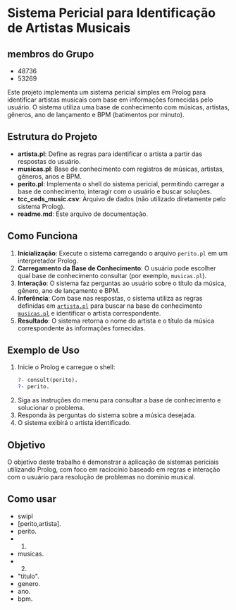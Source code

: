# Sistema Pericial para Identificação de Artistas Musicais

## membros do Grupo
- 48736
- 53269

Este projeto implementa um sistema pericial simples em Prolog para identificar artistas musicais com base em informações fornecidas pelo usuário. O sistema utiliza uma base de conhecimento com músicas, artistas, gêneros, ano de lançamento e BPM (batimentos por minuto).

## Estrutura do Projeto

- **artista.pl**: Define as regras para identificar o artista a partir das respostas do usuário.
- **musicas.pl**: Base de conhecimento com registros de músicas, artistas, gêneros, anos e BPM.
- **perito.pl**: Implementa o shell do sistema pericial, permitindo carregar a base de conhecimento, interagir com o usuário e buscar soluções.
- **tcc_ceds_music.csv**: Arquivo de dados (não utilizado diretamente pelo sistema Prolog).
- **readme.md**: Este arquivo de documentação.

## Como Funciona

1. **Inicialização**: Execute o sistema carregando o arquivo `perito.pl` em um interpretador Prolog.
2. **Carregamento da Base de Conhecimento**: O usuário pode escolher qual base de conhecimento consultar (por exemplo, `musicas.pl`).
3. **Interação**: O sistema faz perguntas ao usuário sobre o título da música, gênero, ano de lançamento e BPM.
4. **Inferência**: Com base nas respostas, o sistema utiliza as regras definidas em [`artista.pl`](artista.pl) para buscar na base de conhecimento [`musicas.pl`](musicas.pl) e identificar o artista correspondente.
5. **Resultado**: O sistema retorna o nome do artista e o título da música correspondente às informações fornecidas.

## Exemplo de Uso

1. Inicie o Prolog e carregue o shell:
    ```prolog
    ?- consult(perito).
    ?- perito.
    ```
2. Siga as instruções do menu para consultar a base de conhecimento e solucionar o problema.
3. Responda às perguntas do sistema sobre a música desejada.
4. O sistema exibirá o artista identificado.

## Objetivo

O objetivo deste trabalho é demonstrar a aplicação de sistemas periciais utilizando Prolog, com foco em raciocínio baseado em regras e interação com o usuário para resolução de problemas no domínio musical.

## Como usar

- swipl
- [perito,artista].
- perito. 
- 1. 
- musicas. 
- 2. 
- "titulo". 
- genero. 
- ano. 
- bpm.
